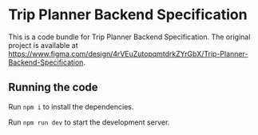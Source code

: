 
  # Trip Planner Backend Specification

  This is a code bundle for Trip Planner Backend Specification. The original project is available at https://www.figma.com/design/4rVEuZutopqmtdrkZYrGbX/Trip-Planner-Backend-Specification.

  ## Running the code

  Run `npm i` to install the dependencies.

  Run `npm run dev` to start the development server.
  